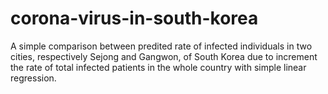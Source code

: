 # corona-virus-in-south-korea
A simple comparison between predited rate of infected individuals in two cities, respectively Sejong and Gangwon, of South Korea due to increment the rate of total infected patients in the whole country with simple linear regression. 
